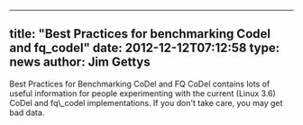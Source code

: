 
---
title: "Best Practices for benchmarking Codel and fq_codel"
date: 2012-12-12T07:12:58
type: news
author: Jim Gettys
---
<link>Best Practices for Benchmarking CoDel and FQ CoDel</link> contains
lots of useful information for people experimenting with the current
(Linux 3.6) CoDel and fq\_codel implementations. If you don't take care,
you may get bad data.
